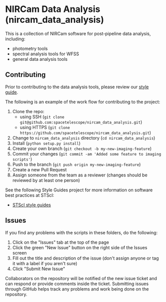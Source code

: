 # NIRCam Data Analysis (nircam_data_analysis)

This is a collection of NIRCam software for post-pipeline data analysis, including:

- photometry tools
- spectral analysis tools for WFSS
- general data analysis tools



## Contributing

Prior to contributing to the data analysis tools, please review our [style guide](https://github.com/spacetelescope/nircam_data_analysis/tree/add_missing_files/style_guide).

The following is an example of the work flow for contributing to the project:

1. Clone the repo:
   * using SSH (`git clone git@github.com:spacetelescope/nircam_data_analysis.git`)
   * using HTTPS (`git clone https://github.com/spacetelescope/nircam_data_analysis.git`)
2. Change to `nircam_data_analysis` directory (`cd nircam_data_analysis`)
3. Install (`python setup.py install`)
4. Create your own branch (`git checkout -b my-new-imaging-feature`)
5. Commit your changes (`git commit -am 'Added some feature to imaging scripts'`)
6. Push to the branch (`git push origin my-new-imaging-feature`)
7. Create a new Pull Request
8. Assign someone from the team as a reviewer (changes should be reviewed by at least one person)

See the following Style Guides project for more information on software best practices at STScI:

- [STScI style guides](https://github.com/spacetelescope/style-guides)


## Issues

If you find any problems with the scripts in these folders, do the following: 

1. Click on the "Issues" tab at the top of the page
2. Click the green "New Issue" button on the right side of the Issues screen
3. Fill out the title and description of the issue (don't assign anyone or tag it with a label if you aren't sure)
4. Click "Submit New Issue"

Collaborators on the repository will be notified of the new issue ticket and can respond or provide comments inside the ticket. Submitting issues through GitHub helps track any problems and work being done on the repository. 
